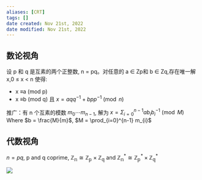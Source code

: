 ```yaml
---
aliases: [CRT]
tags: [] 
date created: Nov 21st, 2022
date modified: Nov 21st, 2022
---
```

## 数论视角
设 p 和 q 是互素的两个正整数, n = pq。对任意的 a ∈ Zp和 b ∈ Zq,存在唯一解x,0 ≤ x < n 使得: 
- x ≡a (mod p) 
- x ≡b (mod q)
且 $x = aqq^{-1} + bpp^{-1} \pmod{n}$

推广：有 n 个互素的模数 $m_{0} \cdots m_{n-1}$, 解为 $x = \Sigma_{i=0}^{n-1} ab_{i}b_{i}^{-1} \pmod{M}$
Where $b = \frac{M}{m}$, $M = \prod_{i=0}^{n-1} m_{i}$

## 代数视角
$n = pq$, p and q coprime, $\mathbb{Z_{n}} \cong \mathbb{Z_{p}} \times \mathbb{Z_{q}}$ and $\mathbb{Z_{n}^*} \cong \mathbb{Z_{p}^*} \times \mathbb{Z_{q}^*}$

![](https://img.ynchen.me/2022/11/402c5561bd3d7bd5697314176c30bec7.webp)
